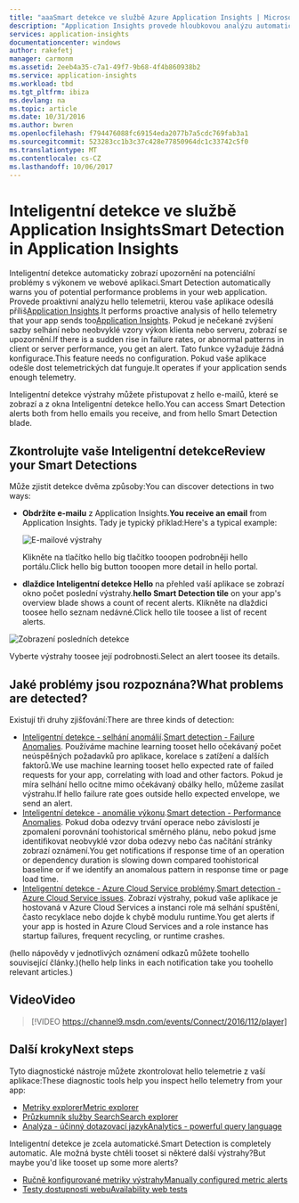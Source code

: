 ```yaml
---
title: "aaaSmart detekce ve službě Azure Application Insights | Microsoft Docs"
description: "Application Insights provede hloubkovou analýzu automatické vaší aplikace telemetrie a zobrazí upozornění na potenciální problémy."
services: application-insights
documentationcenter: windows
author: rakefetj
manager: carmonm
ms.assetid: 2eeb4a35-c7a1-49f7-9b68-4f4b860938b2
ms.service: application-insights
ms.workload: tbd
ms.tgt_pltfrm: ibiza
ms.devlang: na
ms.topic: article
ms.date: 10/31/2016
ms.author: bwren
ms.openlocfilehash: f794476088fc69154eda2077b7a5cdc769fab3a1
ms.sourcegitcommit: 523283cc1b3c37c428e77850964dc1c33742c5f0
ms.translationtype: MT
ms.contentlocale: cs-CZ
ms.lasthandoff: 10/06/2017
---
```

# <a name="smart-detection-in-application-insights"></a><span data-ttu-id="c2daa-103">Inteligentní detekce ve službě Application Insights</span><span class="sxs-lookup"><span data-stu-id="c2daa-103">Smart Detection in Application Insights</span></span>
 <span data-ttu-id="c2daa-104">Inteligentní detekce automaticky zobrazí upozornění na potenciální problémy s výkonem ve webové aplikaci.</span><span class="sxs-lookup"><span data-stu-id="c2daa-104">Smart Detection automatically warns you of potential performance problems in your web application.</span></span> <span data-ttu-id="c2daa-105">Provede proaktivní analýzu hello telemetrii, kterou vaše aplikace odesílá příliš[Application Insights](app-insights-overview.md).</span><span class="sxs-lookup"><span data-stu-id="c2daa-105">It performs proactive analysis of hello telemetry that your app sends too[Application Insights](app-insights-overview.md).</span></span> <span data-ttu-id="c2daa-106">Pokud je nečekané zvýšení sazby selhání nebo neobvyklé vzory výkon klienta nebo serveru, zobrazí se upozornění.</span><span class="sxs-lookup"><span data-stu-id="c2daa-106">If there is a sudden rise in failure rates, or abnormal patterns in client or server performance, you get an alert.</span></span> <span data-ttu-id="c2daa-107">Tato funkce vyžaduje žádná konfigurace.</span><span class="sxs-lookup"><span data-stu-id="c2daa-107">This feature needs no configuration.</span></span> <span data-ttu-id="c2daa-108">Pokud vaše aplikace odešle dost telemetrických dat funguje.</span><span class="sxs-lookup"><span data-stu-id="c2daa-108">It operates if your application sends enough telemetry.</span></span>

<span data-ttu-id="c2daa-109">Inteligentní detekce výstrahy můžete přistupovat z hello e-mailů, které se zobrazí a z okna Inteligentní detekce hello.</span><span class="sxs-lookup"><span data-stu-id="c2daa-109">You can access Smart Detection alerts both from hello emails you receive, and from hello Smart Detection blade.</span></span>

## <a name="review-your-smart-detections"></a><span data-ttu-id="c2daa-110">Zkontrolujte vaše Inteligentní detekce</span><span class="sxs-lookup"><span data-stu-id="c2daa-110">Review your Smart Detections</span></span>
<span data-ttu-id="c2daa-111">Může zjistit detekce dvěma způsoby:</span><span class="sxs-lookup"><span data-stu-id="c2daa-111">You can discover detections in two ways:</span></span>

* <span data-ttu-id="c2daa-112">**Obdržíte e-mailu** z Application Insights.</span><span class="sxs-lookup"><span data-stu-id="c2daa-112">**You receive an email** from Application Insights.</span></span> <span data-ttu-id="c2daa-113">Tady je typický příklad:</span><span class="sxs-lookup"><span data-stu-id="c2daa-113">Here's a typical example:</span></span>
  
    ![E-mailové výstrahy](./media/app-insights-proactive-diagnostics/03.png)
  
    <span data-ttu-id="c2daa-115">Klikněte na tlačítko hello big tlačítko tooopen podrobněji hello portálu.</span><span class="sxs-lookup"><span data-stu-id="c2daa-115">Click hello big button tooopen more detail in hello portal.</span></span>
* <span data-ttu-id="c2daa-116">**dlaždice Inteligentní detekce Hello** na přehled vaší aplikace se zobrazí okno počet poslední výstrahy.</span><span class="sxs-lookup"><span data-stu-id="c2daa-116">**hello Smart Detection tile** on your app's overview blade shows a count of recent alerts.</span></span> <span data-ttu-id="c2daa-117">Klikněte na dlaždici toosee hello seznam nedávné.</span><span class="sxs-lookup"><span data-stu-id="c2daa-117">Click hello tile toosee a list of recent alerts.</span></span>

![Zobrazení posledních detekce](./media/app-insights-proactive-diagnostics/04.png)

<span data-ttu-id="c2daa-119">Vyberte výstrahy toosee její podrobnosti.</span><span class="sxs-lookup"><span data-stu-id="c2daa-119">Select an alert toosee its details.</span></span>

## <a name="what-problems-are-detected"></a><span data-ttu-id="c2daa-120">Jaké problémy jsou rozpoznána?</span><span class="sxs-lookup"><span data-stu-id="c2daa-120">What problems are detected?</span></span>
<span data-ttu-id="c2daa-121">Existují tři druhy zjišťování:</span><span class="sxs-lookup"><span data-stu-id="c2daa-121">There are three kinds of detection:</span></span>

* <span data-ttu-id="c2daa-122">[Inteligentní detekce - selhání anomálií](app-insights-proactive-failure-diagnostics.md).</span><span class="sxs-lookup"><span data-stu-id="c2daa-122">[Smart detection - Failure Anomalies](app-insights-proactive-failure-diagnostics.md).</span></span> <span data-ttu-id="c2daa-123">Používáme machine learning tooset hello očekávaný počet neúspěšných požadavků pro aplikace, korelace s zatížení a dalších faktorů.</span><span class="sxs-lookup"><span data-stu-id="c2daa-123">We use machine learning tooset hello expected rate of failed requests for your app, correlating with load and other factors.</span></span> <span data-ttu-id="c2daa-124">Pokud je míra selhání hello ocitne mimo očekávaný obálky hello, můžeme zasílat výstrahu.</span><span class="sxs-lookup"><span data-stu-id="c2daa-124">If hello failure rate goes outside hello expected envelope, we send an alert.</span></span>
* <span data-ttu-id="c2daa-125">[Inteligentní detekce - anomálie výkonu](app-insights-proactive-performance-diagnostics.md).</span><span class="sxs-lookup"><span data-stu-id="c2daa-125">[Smart detection - Performance Anomalies](app-insights-proactive-performance-diagnostics.md).</span></span> <span data-ttu-id="c2daa-126">Pokud doba odezvy trvání operace nebo závislostí je zpomalení porovnání toohistorical směrného plánu, nebo pokud jsme identifikovat neobvyklé vzor doba odezvy nebo čas načítání stránky zobrazí oznámení.</span><span class="sxs-lookup"><span data-stu-id="c2daa-126">You get notifications if response time of an operation or dependency duration is slowing down compared toohistorical baseline or if we identify an anomalous pattern in response time or page load time.</span></span>   
* <span data-ttu-id="c2daa-127">[Inteligentní detekce - Azure Cloud Service problémy](https://azure.microsoft.com/blog/proactive-notifications-on-cloud-service-issues-with-azure-diagnostics-and-application-insights/).</span><span class="sxs-lookup"><span data-stu-id="c2daa-127">[Smart detection - Azure Cloud Service issues](https://azure.microsoft.com/blog/proactive-notifications-on-cloud-service-issues-with-azure-diagnostics-and-application-insights/).</span></span> <span data-ttu-id="c2daa-128">Zobrazí výstrahy, pokud vaše aplikace je hostovaná v Azure Cloud Services a instanci role má selhání spuštění, často recyklace nebo dojde k chybě modulu runtime.</span><span class="sxs-lookup"><span data-stu-id="c2daa-128">You get alerts if your app is hosted in Azure Cloud Services and a role instance has startup failures, frequent recycling, or runtime crashes.</span></span>

<span data-ttu-id="c2daa-129">(hello nápovědy v jednotlivých oznámení odkazů můžete toohello související články.)</span><span class="sxs-lookup"><span data-stu-id="c2daa-129">(hello help links in each notification take you toohello relevant articles.)</span></span>

## <a name="video"></a><span data-ttu-id="c2daa-130">Video</span><span class="sxs-lookup"><span data-stu-id="c2daa-130">Video</span></span>

> [!VIDEO https://channel9.msdn.com/events/Connect/2016/112/player]

## <a name="next-steps"></a><span data-ttu-id="c2daa-131">Další kroky</span><span class="sxs-lookup"><span data-stu-id="c2daa-131">Next steps</span></span>
<span data-ttu-id="c2daa-132">Tyto diagnostické nástroje můžete zkontrolovat hello telemetrie z vaší aplikace:</span><span class="sxs-lookup"><span data-stu-id="c2daa-132">These diagnostic tools help you inspect hello telemetry from your app:</span></span>

* [<span data-ttu-id="c2daa-133">Metriky explorer</span><span class="sxs-lookup"><span data-stu-id="c2daa-133">Metric explorer</span></span>](app-insights-metrics-explorer.md)
* [<span data-ttu-id="c2daa-134">Průzkumník služby Search</span><span class="sxs-lookup"><span data-stu-id="c2daa-134">Search explorer</span></span>](app-insights-diagnostic-search.md)
* [<span data-ttu-id="c2daa-135">Analýza - účinný dotazovací jazyk</span><span class="sxs-lookup"><span data-stu-id="c2daa-135">Analytics - powerful query language</span></span>](app-insights-analytics-tour.md)

<span data-ttu-id="c2daa-136">Inteligentní detekce je zcela automatické.</span><span class="sxs-lookup"><span data-stu-id="c2daa-136">Smart Detection is completely automatic.</span></span> <span data-ttu-id="c2daa-137">Ale možná byste chtěli tooset si některé další výstrahy?</span><span class="sxs-lookup"><span data-stu-id="c2daa-137">But maybe you'd like tooset up some more alerts?</span></span>

* [<span data-ttu-id="c2daa-138">Ručně konfigurované metriky výstrahy</span><span class="sxs-lookup"><span data-stu-id="c2daa-138">Manually configured metric alerts</span></span>](app-insights-alerts.md)
* [<span data-ttu-id="c2daa-139">Testy dostupnosti webu</span><span class="sxs-lookup"><span data-stu-id="c2daa-139">Availability web tests</span></span>](app-insights-monitor-web-app-availability.md) 

